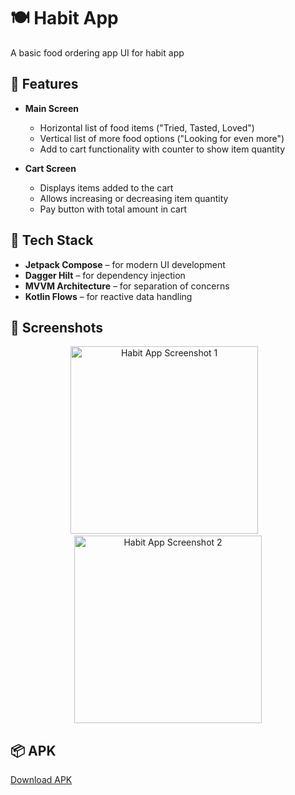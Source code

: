# 🍽️ Habit App

A basic food ordering app UI for habit app

## 📱 Features

- **Main Screen**
  - Horizontal list of food items ("Tried, Tasted, Loved")
  - Vertical list of more food options ("Looking for even more")
  - Add to cart functionality with counter to show item quantity

- **Cart Screen**
  - Displays items added to the cart
  - Allows increasing or decreasing item quantity
  - Pay button with total amount in cart

## 🧰 Tech Stack

- **Jetpack Compose** – for modern UI development
- **Dagger Hilt** – for dependency injection
- **MVVM Architecture** – for separation of concerns
- **Kotlin Flows** – for reactive data handling

## 📸 Screenshots

<p align="center">
  <img src="https://github.com/user-attachments/assets/b048d753-ccdb-4c6e-b130-2c434573e0ed" alt="Habit App Screenshot 1" width="300"/>
  &nbsp;&nbsp;
  <img src="https://github.com/user-attachments/assets/67a40b36-ec34-465e-8824-d9418e01d78b" alt="Habit App Screenshot 2" width="300"/>
</p>

## 📦 APK
[Download APK](https://drive.google.com/file/d/1UAMS2p8jo5WG9sk-awBE15FqJDbA0LeI)
